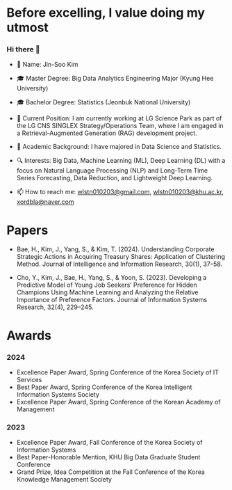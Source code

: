 # Before excelling, I value doing my utmost
### Hi there 👋


- 📝 Name: Jin-Soo Kim

- 🎓 Master Degree: Big Data Analytics Engineering Major (Kyung Hee University)

- 🎓 Bachelor Degree: Statistics (Jeonbuk National University)

- 🔭 Current Position: I am currently working at LG Science Park as part of the LG CNS SINGLEX Strategy/Operations Team, where I am engaged in a Retrieval-Augmented Generation (RAG) development project.

- 🌱 Academic Background: I have majored in Data Science and Statistics.

- 🔍 Interests: Big Data, Machine Learning (ML), Deep Learning (DL) with a focus on Natural Language Processing (NLP) and Long-Term Time Series Forecasting, Data Reduction, and Lightweight Deep Learning.

- 📫 How to reach me: wlstn010203@gmail.com, wlstn010203@khu.ac.kr, xordbla@naver.com
  



# Papers  

- Bae, H., Kim, J., Yang, S., & Kim, T. (2024). Understanding Corporate Strategic Actions in Acquiring Treasury Shares: Application of Clustering Method. Journal of Intelligence and Information Research, 30(1), 37–58.  

- Cho, Y., Kim, J., Bae, H., Yang, S., & Yoon, S. (2023). Developing a Predictive Model of Young Job Seekers’ Preference for Hidden Champions Using Machine Learning and Analyzing the Relative Importance of Preference Factors. Journal of Information Systems Research, 32(4), 229–245.




# Awards  

### 2024  

- Excellence Paper Award, Spring Conference of the Korea Society of IT Services
- Best Paper Award, Spring Conference of the Korea Intelligent Information Systems Society
- Excellence Paper Award, Spring Conference of the Korean Academy of Management  

### 2023  

- Excellence Paper Award, Fall Conference of the Korea Society of Information Systems
- Best Paper-Honorable Mention, KHU Big Data Graduate Student Conference
- Grand Prize, Idea Competition at the Fall Conference of the Korea Knowledge Management Society








